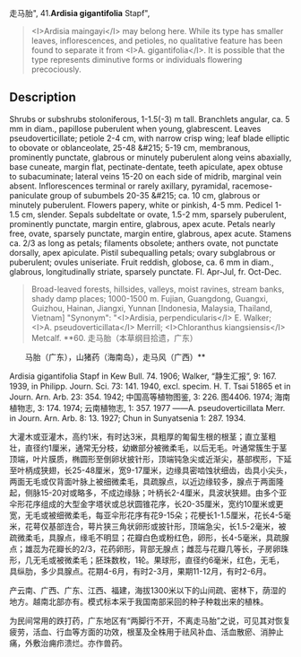 走马胎",
41.**Ardisia gigantifolia** Stapf",

> &lt;I&gt;Ardisia maingayi&lt;/I&gt; may belong here. While its type has smaller leaves, inflorescences, and petioles, no qualitative feature has been found to separate it from &lt;I&gt;A. gigantifolia&lt;/I&gt;. It is possible that the type represents diminutive forms or individuals flowering precociously.

## Description
Shrubs or subshrubs stoloniferous, 1-1.5(-3) m tall. Branchlets angular, ca. 5 mm in diam., papillose puberulent when young, glabrescent. Leaves pseudoverticillate; petiole 2-4 cm, with narrow crisp wing; leaf blade elliptic to obovate or oblanceolate, 25-48 &amp;#215; 5-19 cm, membranous, prominently punctate, glabrous or minutely puberulent along veins abaxially, base cuneate, margin flat, pectinate-dentate, teeth apiculate, apex obtuse to subacuminate; lateral veins 15-20 on each side of midrib, marginal vein absent. Inflorescences terminal or rarely axillary, pyramidal, racemose-paniculate group of subumbels 20-35 &amp;#215; ca. 10 cm, glabrous or minutely puberulent. Flowers papery, white or pinkish, 4-5 mm. Pedicel 1-1.5 cm, slender. Sepals subdeltate or ovate, 1.5-2 mm, sparsely puberulent, prominently punctate, margin entire, glabrous, apex acute. Petals nearly free, ovate, sparsely punctate, margin entire, glabrous, apex acute. Stamens ca. 2/3 as long as petals; filaments obsolete; anthers ovate, not punctate dorsally, apex apiculate. Pistil subequalling petals; ovary subglabrous or puberulent; ovules uniseriate. Fruit reddish, globose, ca. 6 mm in diam., glabrous, longitudinally striate, sparsely punctate. Fl. Apr-Jul, fr. Oct-Dec.

> Broad-leaved forests, hillsides, valleys, moist ravines, stream banks, shady damp places; 1000-1500 m. Fujian, Guangdong, Guangxi, Guizhou, Hainan, Jiangxi, Yunnan [Indonesia, Malaysia, Thailand, Vietnam]
  "Synonym": "&lt;I&gt;Ardisia, perpendicularis&lt;/I&gt; E. Walker; &lt;I&gt;A. pseudoverticillata&lt;/I&gt; Merrill; &lt;I&gt;Chloranthus kiangsiensis&lt;/I&gt; Metcalf.
**60. 走马胎（本草纲目拾遗，广东）
<p style='text-indent:28px'>马胎（广东），山猪药（海南岛），走马风（广西）**

Ardisia gigantifolia Stapf in Kew Bull. 74. 1906; Walker, “静生汇报”, 9: 167. 1939, in Philipp. Journ. Sci. 73: 141. 1940, excl. specim. H. T. Tsai 51865 et in Journ. Arn. Arb. 23: 354. 1942; 中国高等植物图鉴, 3: 226. 图4406. 1974; 海南植物志, 3: 174. 1974; 云南植物志, 1: 357. 1977 ——A. pseudoverticillata Merr. in Journ. Arn. Arb. 8: 13. 1927; Chun in Sunyatsenia 1: 287. 1934. 

大灌木或亚灌木，高约1米，有时达3米，具粗厚的匍匐生根的根茎；直立茎粗壮，直径约1厘米，通常无分枝，幼嫩部分被微柔毛，以后无毛。叶通常簇生于茎顶端，叶片膜质，椭圆形至倒卵状披针形，顶端钝急尖或近渐尖，基部楔形，下延至叶柄成狭翅，长25-48厘米，宽9-17厘米，边缘具密啮蚀状细齿，齿具小尖头，两面无毛或仅背面叶脉上被细微柔毛，具疏腺点，以近边缘较多，腺点于两面隆起，侧脉15-20对或略多，不成边缘脉；叶柄长2-4厘米，具波状狭翅。由多个亚伞形花序组成的大型金字塔状或总状圆锥花序，长20-35厘米，宽约10厘米或更宽，无毛或被细微柔毛，每亚伞形花序有花9-15朵；花梗长1-1.5厘米，花长4-5毫米，花萼仅基部连合，萼片狭三角状卵形或披针形，顶端急尖，长1.5-2毫米，被疏微柔毛，具腺点，缘毛不明显；花瓣白色或粉红色，卵形，长4-5毫米，具疏腺点；雄蕊为花瓣长的2/3，花药卵形，背部无腺点；雌蕊与花瓣几等长，子房卵珠形，几无毛或被微柔毛；胚珠数枚，1轮。果球形，直径约6毫米，红色，无毛，具纵肋，多少具腺点。花期4-6月，有时2-3月，果期11-12月，有时2-6月。

产云南、广西、广东、江西、福建，海拔1300米以下的山间疏、密林下，荫湿的地方。越南北部亦有。模式标本采于我国南部采回的种子种栽出来的植株。

为民间常用的跌打药，广东地区有“两脚行不开，不离走马胎”之说，可见其对恢复疲劳，活血、行血等方面的功效，根茎及全株用于祛风补血、活血散瘀、消肿止痛，外敷治痈疖溃烂。亦作兽药。
